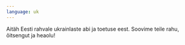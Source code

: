 ```yaml
---
language: uk
---
```

Aitäh Eesti rahvale ukrainlaste abi ja toetuse eest. Soovime teile rahu, õitsengut ja heaolu!